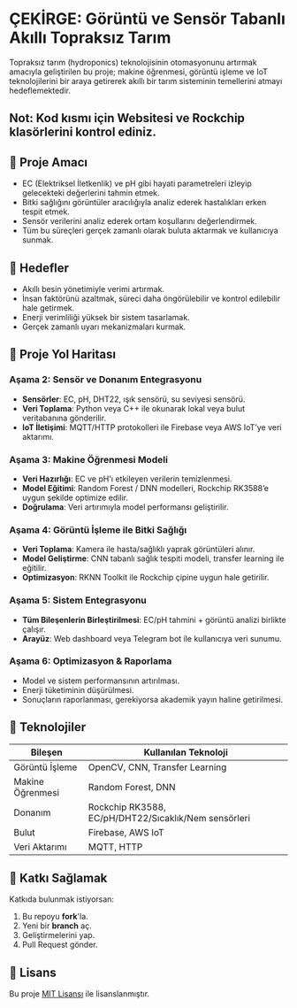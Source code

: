 # ÇEKİRGE: Görüntü ve Sensör Tabanlı Akıllı Topraksız Tarım

Topraksız tarım (hydroponics) teknolojisinin otomasyonunu artırmak amacıyla geliştirilen bu proje; makine öğrenmesi, görüntü işleme ve IoT teknolojilerini bir araya getirerek akıllı bir tarım sisteminin temellerini atmayı hedeflemektedir.
## Not: Kod kısmı için Websitesi ve Rockchip klasörlerini kontrol ediniz.

## 🚀 Proje Amacı

- EC (Elektriksel İletkenlik) ve pH gibi hayati parametreleri izleyip gelecekteki değerlerini tahmin etmek.
- Bitki sağlığını görüntüler aracılığıyla analiz ederek hastalıkları erken tespit etmek.
- Sensör verilerini analiz ederek ortam koşullarını değerlendirmek.
- Tüm bu süreçleri gerçek zamanlı olarak buluta aktarmak ve kullanıcıya sunmak.

## 🎯 Hedefler

- Akıllı besin yönetimiyle verimi artırmak.
- İnsan faktörünü azaltmak, süreci daha öngörülebilir ve kontrol edilebilir hale getirmek.
- Enerji verimliliği yüksek bir sistem tasarlamak.
- Gerçek zamanlı uyarı mekanizmaları kurmak.

## 🧭 Proje Yol Haritası

### Aşama 2: Sensör ve Donanım Entegrasyonu
- **Sensörler**: EC, pH, DHT22, ışık sensörü, su seviyesi sensörü.
- **Veri Toplama**: Python veya C++ ile okunarak lokal veya bulut veritabanına gönderilir.
- **IoT İletişimi**: MQTT/HTTP protokolleri ile Firebase veya AWS IoT’ye veri aktarımı.

### Aşama 3: Makine Öğrenmesi Modeli
- **Veri Hazırlığı**: EC ve pH'ı etkileyen verilerin temizlenmesi.
- **Model Eğitimi**: Random Forest / DNN modelleri, Rockchip RK3588’e uygun şekilde optimize edilir.
- **Doğrulama**: Veri artırımıyla model performansı geliştirilir.

### Aşama 4: Görüntü İşleme ile Bitki Sağlığı
- **Veri Toplama**: Kamera ile hasta/sağlıklı yaprak görüntüleri alınır.
- **Model Geliştirme**: CNN tabanlı sağlık tespiti modeli, transfer learning ile eğitilir.
- **Optimizasyon**: RKNN Toolkit ile Rockchip çipine uygun hale getirilir.

### Aşama 5: Sistem Entegrasyonu
- **Tüm Bileşenlerin Birleştirilmesi**: EC/pH tahmini + görüntü analizi birlikte çalışır.
- **Arayüz**: Web dashboard veya Telegram bot ile kullanıcıya veri sunumu.

### Aşama 6: Optimizasyon & Raporlama
- Model ve sistem performansının artırılması.
- Enerji tüketiminin düşürülmesi.
- Sonuçların raporlanması, gerekiyorsa akademik yayın haline getirilmesi.

## 🧩 Teknolojiler

| Bileşen            | Kullanılan Teknoloji                |
|--------------------|-------------------------------------|
| Görüntü İşleme     | OpenCV, CNN, Transfer Learning       |
| Makine Öğrenmesi   | Random Forest, DNN                  |
| Donanım            | Rockchip RK3588, EC/pH/DHT22/Sıcaklık/Nem sensörleri |
| Bulut              | Firebase, AWS IoT                   |
| Veri Aktarımı      | MQTT, HTTP                          |

## 👥 Katkı Sağlamak

Katkıda bulunmak istiyorsan:

1. Bu repoyu **fork**'la.
2. Yeni bir **branch** aç.
3. Geliştirmelerini yap.
4. Pull Request gönder.

## 📄 Lisans

Bu proje [MIT Lisansı](https://opensource.org/licenses/MIT) ile lisanslanmıştır.
